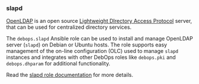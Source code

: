 ### slapd

[OpenLDAP](https://openldap.org/) is an open source [Lightweight
DIrectory Access
Protocol](https://en.wikipedia.org/wiki/Lightweight_Directory_Access_Protocol)
server, that can be used for centralized directory services.

The `debops.slapd` Ansible role can be used to install and manage
OpenLDAP server (`slapd`) on Debian or Ubuntu hosts. The role supports
easy management of the on-line configuration (OLC) used to manage
`slapd` instances and integrates with other DebOps roles like
`debops.pki` and `debops.dhparam` for additional functionality.

Read the [slapd role documentation](https://docs.debops.org/en/master/ansible/roles/slapd/) for more details.
